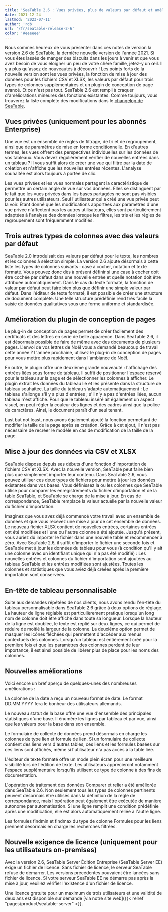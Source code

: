 ```yaml
---
title: 'SeaTable 2.6 : Vues privées, plus de valeurs par défaut et amélioration du plugin de conception de pages'
date: 2021-12-24
lastmod: '2023-07-11'
author: 'rdb'
url: '/fr/seatable-release-2-6'
color: '#eeeeee'
---
```


Nous sommes heureux de vous présenter dans ces notes de version la version 2.6 de SeaTable, la dernière nouvelle version de l'année 2021. Si vous êtes lassés de manger des biscuits dans les jours à venir et que vous avez besoin de vous éloigner un peu de votre chère famille, jetez-y un œil. Il y a plus qu'assez de nouveautés à découvrir ! Les points forts de la nouvelle version sont les vues privées, la fonction de mise à jour des données pour les fichiers CSV et XLSX, les valeurs par défaut pour trois types de colonnes supplémentaires et un plugin de conception de page avancé. Et ce n'est pas tout. SeaTable 2.6 est rempli à craquer d'améliorations mineures des fonctions existantes. Comme toujours, vous trouverez la liste complète des modifications dans le [changelog de SeaTable](https://seatable.io/fr/docs/changelog/version-2-6/).

## Vues privées (uniquement pour les abonnés Enterprise)

Une vue est un ensemble de règles de filtrage, de tri et de regroupement, ainsi que de paramètres de mise en forme conditionnelle. En d'autres termes, les vues offrent des perspectives individuelles sur les données de vos tableaux. Vous devez régulièrement vérifier de nouvelles entrées dans un tableau ? Il vous suffit alors de créer une vue qui filtre par la date de création et n'affiche que les nouvelles entrées récentes. L'analyse souhaitée est alors toujours à portée de clic.

Les vues privées et les vues normales partagent la caractéristique de permettre un certain angle de vue sur vos données. Elles se distinguent par le fait que les vues privées dans les bases partagées ne sont pas visibles pour les autres utilisateurs. Seul l'utilisateur qui a créé une vue privée peut la voir. Étant donné que les modifications apportées aux paramètres d'une vue privée n'affectent pas les autres utilisateurs, elles sont particulièrement adaptées à l'analyse des données lorsque les filtres, les tris et les règles de regroupement sont fréquemment modifiés.

## Trois autres types de colonnes avec des valeurs par défaut

SeaTable 2.0 introduisait des valeurs par défaut pour le texte, les nombres et les colonnes à sélection simple. La version 2.6 ajoute désormais à cette liste les types de colonnes suivants : case à cocher, notation et texte formaté. Vous pouvez donc dès à présent définir si une case à cocher doit être cochée par défaut dans une nouvelle entrée et quelle notation doit être attribuée automatiquement. Dans le cas du texte formaté, la fonction de valeur par défaut peut faire bien plus que définir une simple valeur par défaut. Dans l'éditeur de texte formaté, il est possible de créer une structure de document complète. Une telle structure prédéfinie rend très facile la saisie de données qualitatives sous une forme uniforme et standardisée.

## Amélioration du plugin de conception de pages

Le plug-in de conception de pages permet de créer facilement des certificats et des lettres en série de belle apparence. Dans SeaTable 2.6, il est désormais possible de faire de même avec des documents de plusieurs pages. L'envoi de vos lettres de Noël vous a demandé beaucoup de travail cette année ? L'année prochaine, utilisez le plug-in de conception de pages pour vous mettre plus rapidement dans l'ambiance de Noël.

En outre, le plugin offre une deuxième grande nouveauté : l'affichage des entrées liées sous forme de tableau. Il suffit de positionner l'espace réservé pour le tableau sur la page et de sélectionner les colonnes à afficher. Le plugin extrait les données du tableau lié et les présente dans la structure de tableau souhaitée. La taille du tableau s'adapte automatiquement : Le tableau s'allonge s'il y a plus d'entrées ; s'il n'y a pas d'entrées liées, aucun tableau n'est affiché. Pour que le tableau inséré ait également un aspect visuel, on peut régler la couleur des lignes et des cadres ainsi que la police de caractères. Ainsi, le document paraît d'un seul tenant.

Last but not least, nous avons également ajouté la fonction permettant de modifier la taille de la page après sa création. Grâce à cet ajout, il n'est pas nécessaire de recréer le modèle en cas de modification de la taille de la page.

## Mise à jour des données via CSV et XLSX

SeaTable dispose depuis ses débuts d'une fonction d'importation de fichiers CSV et XLSX. Avec la nouvelle version, SeaTable peut faire bien plus que simplement importer leur contenu. Dans SeaTable 2.6, vous pouvez utiliser ces deux types de fichiers pour mettre à jour les données existantes dans vos bases. Vous définissez la ou les colonnes que SeaTable utilise pour comparer les enregistrements du fichier d'importation et de la table SeaTable, et SeaTable se charge de la mise à jour. En cas de correspondance, SeaTable remplace la valeur actuelle par la nouvelle valeur du fichier d'importation.

Imaginez que vous avez déjà commencé votre travail avec un ensemble de données et que vous recevez une mise à jour de cet ensemble de données. Le nouveau fichier XLSX contient de nouvelles entrées, certaines entrées ont été modifiées et l'une ou l'autre colonne a été ajoutée. Jusqu'à présent, vous auriez dû importer le fichier dans une nouvelle table et recommencer à zéro. Avec SeaTable 2.6, il suffit d'importer le fichier une seconde fois et SeaTable met à jour les données du tableau pour vous (à condition qu'il y ait une colonne avec un identifiant unique qui n'a pas été modifié) : Les nouvelles entrées et colonnes du fichier d'importation sont ajoutées au tableau SeaTable et les entrées modifiées sont ajustées. Toutes les colonnes et statistiques que vous aviez déjà créées après la première importation sont conservées.

## En-tête de tableau personnalisable

Suite aux demandes répétées de nos clients, nous avons rendu l'en-tête du tableau personnalisable dans SeaTable 2.6 grâce à deux options de réglage. La hauteur de ligne réglable est particulièrement pratique lorsqu'un long nom de colonne doit être affiché dans toute sa longueur. Lorsque la hauteur de la ligne est doublée, le texte est replié sur deux lignes, ce qui permet de réduire de moitié la largeur de la colonne. La deuxième option permet de masquer les icônes fléchées qui permettent d'accéder aux menus contextuels des colonnes. Lorsqu'un tableau est entièrement créé pour la première fois et que les paramètres des colonnes perdent de leur importance, il est ainsi possible de libérer plus de place pour les noms des colonnes.

## Nouvelles améliorations

Voici encore un bref aperçu de quelques-unes des nombreuses améliorations :

La colonne de la date a reçu un nouveau format de date. Le format DD.MM.YYYY fera le bonheur des utilisateurs allemands.

Le nouveau statut de la base offre une vue d'ensemble des principales statistiques d'une base. Il énumère les lignes par tableau et par vue, ainsi que les valeurs pour la base dans son ensemble.

Le formulaire de collecte de données prend désormais en charge les colonnes de type lien et formule de lien. Si un formulaire de collecte contient des liens vers d'autres tables, ces liens et les formules basées sur ces liens sont affichés, même si l'utilisateur n'a pas accès à la table liée.

L'éditeur de texte formaté offre un mode plein écran pour une meilleure visibilité lors de l'édition de texte. Les utilisateurs apprécieront notamment l'espace supplémentaire lorsqu'ils utilisent ce type de colonne à des fins de documentation.

L'opération de traitement des données Comparer et relier a été améliorée dans SeaTable 2.6. Non seulement tous les types de colonnes pertinents peuvent désormais être utilisés dans la définition de la règle de correspondance, mais l'opération peut également être exécutée de manière autonome par automatisation. Si une ligne remplit une condition prédéfinie après une modification, elle est alors automatiquement reliée à l'autre ligne.

Les formules findmin et findmax du type de colonne Formules pour les liens prennent désormais en charge les recherches filtrées.

## Nouvelle exigence de licence (uniquement pour les utilisateurs on-premises)

Avec la version 2.6, SeaTable Server Édition Entreprise (SeaTable Server EE) exige un fichier de licence. Sans fichier de licence, le serveur SeaTable refuse de démarrer. Les versions précédentes pouvaient être lancées sans fichier de licence. Si votre serveur SeaTable EE ne démarre pas après la mise à jour, veuillez vérifier l'existence d'un fichier de licence.

Une licence gratuite pour un maximum de trois utilisateurs et une validité de deux ans est disponible sur demande [via notre site web]({{< relref "pages/product/seatable-server" >}}.
